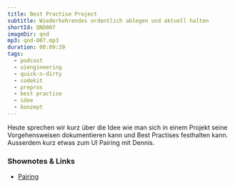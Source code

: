 ```yaml
---
title: Best Practise Project
subtitle: Wiederkehrendes ordentlich ablegen und aktuell halten 
shortId: QND007
imageDir: qnd
mp3: qnd-007.mp3
duration: 00:09:39
tags:
  - podcast
  - uiengineering
  - quick-n-dirty
  - codekit
  - prepros
  - best practise
  - idee
  - konzept
---
```


Heute sprechen wir kurz über die Idee wie man sich in einem Projekt seine Vorgehensweisen dokumentieren kann und Best Practises festhalten kann. Ausserdem kurz etwas zum UI Pairing mit Dennis.
<!-- more -->

### Shownotes & Links

- [Pairing](https://dennisreimann.de/pairing.html)
